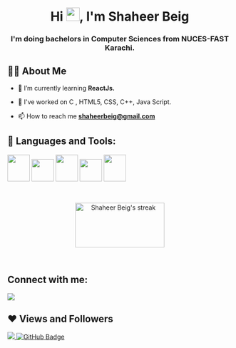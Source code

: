 
<h1 align="center">Hi <img src="https://raw.githubusercontent.com/MartinHeinz/MartinHeinz/master/wave.gif" width="30px">, I'm Shaheer Beig</h1>
<h3 align="center">I'm doing bachelors in Computer Sciences from NUCES-FAST Karachi.</h3>

## 🙋‍♂️ About Me

-   🌱 I’m currently learning **ReactJs.**

-   👯 I've worked on C , HTML5, CSS, C++, Java Script.

-   📫 How to reach me **shaheerbeig@gmail.com**


## 🚀 Languages and Tools:

<p align="left"> 
  <img src="https://upload.wikimedia.org/wikipedia/commons/thumb/6/61/HTML5_logo_and_wordmark.svg/1024px-HTML5_logo_and_wordmark.svg.png" target="_blank" height="60px" width="50px"/>
  <img src="https://upload.wikimedia.org/wikipedia/commons/thumb/1/18/ISO_C%2B%2B_Logo.svg/1200px-ISO_C%2B%2B_Logo.svg.png" target="_blank" height="50px" width="50px"/>
  <img src="https://upload.wikimedia.org/wikipedia/commons/thumb/d/d5/CSS3_logo_and_wordmark.svg/800px-CSS3_logo_and_wordmark.svg.png" target="_blank" height="60px" width="50px" margin-left:20px/>
  <img src="https://upload.wikimedia.org/wikipedia/commons/6/6a/JavaScript-logo.png" target="_blank" height="50px" width="50px" />
  <img src="https://www.google.com/url?sa=i&url=https%3A%2F%2Fen.m.wikipedia.org%2Fwiki%2FFile%3AWebysther_20160423_-_Elephpant.svg&psig=AOvVaw2dR96i5I4aMUKaj7JAT2La&ust=1710299938865000&source=images&cd=vfe&opi=89978449&ved=0CBMQjRxqFwoTCMCiqoLi7YQDFQAAAAAdAAAAABAI" target="_blank" height="60px" width="50px" margin-left:20px/>
</p>
<br/>

<p align="center">
    <a href="https://github.com/shaheerbeig/github-readme-streak-stats">
        <img title="🔥 Get streak stats for your profile at git.io/streak-stats" alt="Shaheer Beig's streak" src="https://github-readme-streak-stats.herokuapp.com/?user=shaheerbeig&theme=black-ice&hide_border=true&stroke=0000&background=060A0CD0" width="200px" height="100px"/>
    </a>
</p>

<br/>

## Connect with me:

<p align="left">

<a href = "https://www.linkedin.com/in/shaheer-beig-880a7523b/"><img src="https://img.icons8.com/fluent/48/000000/linkedin.png"/></a>

</p>

## ❤ Views and Followers

<a href="https://github.com/Meghna-DAS/github-profile-views-counter">
    <img src="https://komarev.com/ghpvc/?username=shaheerbeig">
</a>
<a href="https://github.com/shaheerbeig?tab=followers"><img src="https://img.shields.io/github/followers/shaheerbeig?label=Followers&style=social" alt="GitHub Badge"></a>
